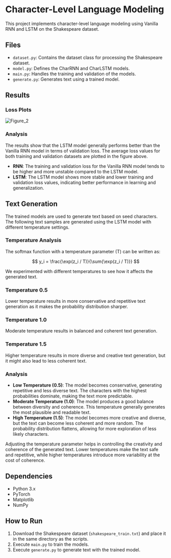 # Character-Level Language Modeling

This project implements character-level language modeling using Vanilla RNN and LSTM on the Shakespeare dataset.

## Files
- `dataset.py`: Contains the dataset class for processing the Shakespeare dataset.
- `model.py`: Defines the CharRNN and CharLSTM models.
- `main.py`: Handles the training and validation of the models.
- `generate.py`: Generates text using a trained model.

## Results
### Loss Plots
![Figure_2](https://github.com/RoznBoy/DeepLearning/assets/154126402/f962a951-140a-4424-9394-aeb2c65f5bed)



### Analysis
The results show that the LSTM model generally performs better than the Vanilla RNN model in terms of validation loss. The average loss values for both training and validation datasets are plotted in the figure above.

- **RNN**: The training and validation loss for the Vanilla RNN model tends to be higher and more unstable compared to the LSTM model.
- **LSTM**: The LSTM model shows more stable and lower training and validation loss values, indicating better performance in learning and generalization.

## Text Generation
The trained models are used to generate text based on seed characters. The following text samples are generated using the LSTM model with different temperature settings.

### Temperature Analysis

The softmax function with a temperature parameter \(T\) can be written as:

$$
y_i = \frac{\exp(z_i / T)}{\sum{\exp(z_i / T)}}
$$

We experimented with different temperatures to see how it affects the generated text.

### Temperature 0.5
Lower temperature results in more conservative and repetitive text generation as it makes the probability distribution sharper.


### Temperature 1.0
Moderate temperature results in balanced and coherent text generation.


### Temperature 1.5
Higher temperature results in more diverse and creative text generation, but it might also lead to less coherent text.


### Analysis
- **Low Temperature (0.5)**: The model becomes conservative, generating repetitive and less diverse text. The characters with the highest probabilities dominate, making the text more predictable.
- **Moderate Temperature (1.0)**: The model produces a good balance between diversity and coherence. This temperature generally generates the most plausible and readable text.
- **High Temperature (1.5)**: The model becomes more creative and diverse, but the text can become less coherent and more random. The probability distribution flattens, allowing for more exploration of less likely characters.

Adjusting the temperature parameter helps in controlling the creativity and coherence of the generated text. Lower temperatures make the text safe and repetitive, while higher temperatures introduce more variability at the cost of coherence.

## Dependencies
- Python 3.x
- PyTorch
- Matplotlib
- NumPy

## How to Run
1. Download the Shakespeare dataset (`shakespeare_train.txt`) and place it in the same directory as the scripts.
2. Execute `main.py` to train the models.
3. Execute `generate.py` to generate text with the trained model.


